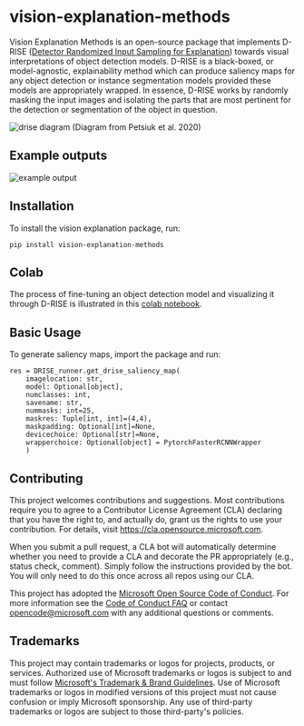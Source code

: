 # vision-explanation-methods 

Vision Explanation Methods is an open-source package that implements D-RISE ([Detector Randomized Input Sampling for Explanation](https://arxiv.org/abs/2006.03204)) towards visual interpretations of object detection models.
D-RISE is a black-boxed, or model-agnostic, explainability method which can produce saliency maps for any object detection or instance segmentation models provided these models are appropriately wrapped. In essence, D-RISE works by randomly masking the input images and isolating the parts that are most pertinent for the detection or segmentation of the object in question.  

![drise diagram](python/vision_explanation_methods/images/drisediagram.png)
(Diagram from Petsiuk et al. 2020)


## Example outputs

![example output](python/vision_explanation_methods/images/outputmaps2.png)

## Installation

To install the vision explanation package, run:
```
pip install vision-explanation-methods
```

## Colab

The process of fine-tuning an object detection model and visualizing it through D-RISE is illustrated in this [colab notebook](https://colab.research.google.com/drive/1RRJytXf-yBlD_KSOQ0k3TpHItgs56I5q?usp=sharing).

## Basic Usage

To generate saliency maps, import the package and run:
```
res = DRISE_runner.get_drise_saliency_map(
    imagelocation: str,
    model: Optional[object],    
    numclasses: int,
    savename: str,
    nummasks: int=25,
    maskres: Tuple[int, int]=(4,4),
    maskpadding: Optional[int]=None,
    devicechoice: Optional[str]=None,
    wrapperchoice: Optional[object] = PytorchFasterRCNNWrapper
    )
```

## Contributing

This project welcomes contributions and suggestions.  Most contributions require you to agree to a
Contributor License Agreement (CLA) declaring that you have the right to, and actually do, grant us
the rights to use your contribution. For details, visit https://cla.opensource.microsoft.com.

When you submit a pull request, a CLA bot will automatically determine whether you need to provide
a CLA and decorate the PR appropriately (e.g., status check, comment). Simply follow the instructions
provided by the bot. You will only need to do this once across all repos using our CLA.

This project has adopted the [Microsoft Open Source Code of Conduct](https://opensource.microsoft.com/codeofconduct/).
For more information see the [Code of Conduct FAQ](https://opensource.microsoft.com/codeofconduct/faq/) or
contact [opencode@microsoft.com](mailto:opencode@microsoft.com) with any additional questions or comments.

## Trademarks

This project may contain trademarks or logos for projects, products, or services. Authorized use of Microsoft 
trademarks or logos is subject to and must follow 
[Microsoft's Trademark & Brand Guidelines](https://www.microsoft.com/en-us/legal/intellectualproperty/trademarks/usage/general).
Use of Microsoft trademarks or logos in modified versions of this project must not cause confusion or imply Microsoft sponsorship.
Any use of third-party trademarks or logos are subject to those third-party's policies.
